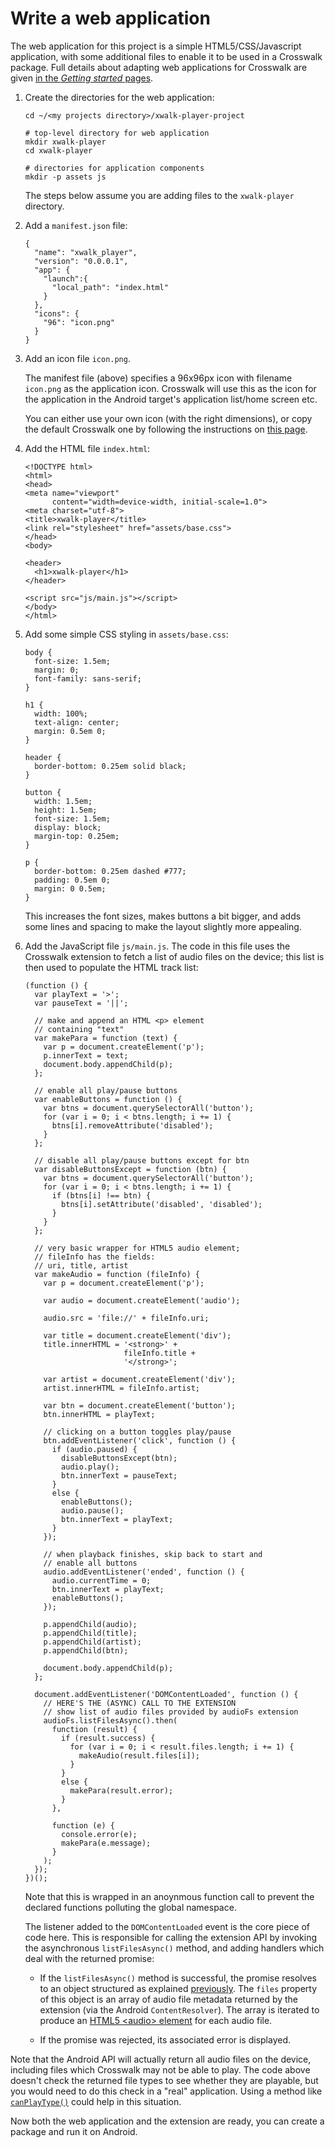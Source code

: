 # Write a web application

The web application for this project is a simple HTML5/CSS/Javascript application, with some additional files to enable it to be used in a Crosswalk package. Full details about adapting web applications for Crosswalk are given [in the *Getting started* pages](#documentation/getting_started/build_an_application).

1.  Create the directories for the web application:

        cd ~/<my projects directory>/xwalk-player-project

        # top-level directory for web application
        mkdir xwalk-player
        cd xwalk-player

        # directories for application components
        mkdir -p assets js

    The steps below assume you are adding files to the `xwalk-player` directory.

2.  Add a `manifest.json` file:

        {
          "name": "xwalk_player",
          "version": "0.0.0.1",
          "app": {
            "launch":{
              "local_path": "index.html"
            }
          },
          "icons": {
            "96": "icon.png"
          }
        }

3.  Add an icon file `icon.png`.

    The manifest file (above) specifies a 96x96px icon with filename `icon.png` as the application icon. Crosswalk will use this as the icon for the application in the Android target's application list/home screen etc.

    You can either use your own icon (with the right dimensions), or copy the default Crosswalk one by following the instructions on [this page](#documentation/getting_started/build_an_application/A-simple-application).

4.  Add the HTML file `index.html`:

        <!DOCTYPE html>
        <html>
        <head>
        <meta name="viewport"
              content="width=device-width, initial-scale=1.0">
        <meta charset="utf-8">
        <title>xwalk-player</title>
        <link rel="stylesheet" href="assets/base.css">
        </head>
        <body>

        <header>
          <h1>xwalk-player</h1>
        </header>

        <script src="js/main.js"></script>
        </body>
        </html>

5.  Add some simple CSS styling in `assets/base.css`:

        body {
          font-size: 1.5em;
          margin: 0;
          font-family: sans-serif;
        }

        h1 {
          width: 100%;
          text-align: center;
          margin: 0.5em 0;
        }

        header {
          border-bottom: 0.25em solid black;
        }

        button {
          width: 1.5em;
          height: 1.5em;
          font-size: 1.5em;
          display: block;
          margin-top: 0.25em;
        }

        p {
          border-bottom: 0.25em dashed #777;
          padding: 0.5em 0;
          margin: 0 0.5em;
        }

    This increases the font sizes, makes buttons a bit bigger, and adds some lines and spacing to make the layout slightly more appealing.

6.  Add the JavaScript file `js/main.js`. The code in this file uses the Crosswalk extension to fetch a list of audio files on the device; this list is then used to populate the HTML track list:

        (function () {
          var playText = '>';
          var pauseText = '||';

          // make and append an HTML <p> element
          // containing "text"
          var makePara = function (text) {
            var p = document.createElement('p');
            p.innerText = text;
            document.body.appendChild(p);
          };

          // enable all play/pause buttons
          var enableButtons = function () {
            var btns = document.querySelectorAll('button');
            for (var i = 0; i < btns.length; i += 1) {
              btns[i].removeAttribute('disabled');
            }
          };

          // disable all play/pause buttons except for btn
          var disableButtonsExcept = function (btn) {
            var btns = document.querySelectorAll('button');
            for (var i = 0; i < btns.length; i += 1) {
              if (btns[i] !== btn) {
                btns[i].setAttribute('disabled', 'disabled');
              }
            }
          };

          // very basic wrapper for HTML5 audio element;
          // fileInfo has the fields:
          // uri, title, artist
          var makeAudio = function (fileInfo) {
            var p = document.createElement('p');

            var audio = document.createElement('audio');

            audio.src = 'file://' + fileInfo.uri;

            var title = document.createElement('div');
            title.innerHTML = '<strong>' +
                              fileInfo.title +
                              '</strong>';

            var artist = document.createElement('div');
            artist.innerHTML = fileInfo.artist;

            var btn = document.createElement('button');
            btn.innerHTML = playText;

            // clicking on a button toggles play/pause
            btn.addEventListener('click', function () {
              if (audio.paused) {
                disableButtonsExcept(btn);
                audio.play();
                btn.innerText = pauseText;
              }
              else {
                enableButtons();
                audio.pause();
                btn.innerText = playText;
              }
            });

            // when playback finishes, skip back to start and
            // enable all buttons
            audio.addEventListener('ended', function () {
              audio.currentTime = 0;
              btn.innerText = playText;
              enableButtons();
            });

            p.appendChild(audio);
            p.appendChild(title);
            p.appendChild(artist);
            p.appendChild(btn);

            document.body.appendChild(p);
          };

          document.addEventListener('DOMContentLoaded', function () {
            // HERE'S THE (ASYNC) CALL TO THE EXTENSION
            // show list of audio files provided by audioFs extension
            audioFs.listFilesAsync().then(
              function (result) {
                if (result.success) {
                  for (var i = 0; i < result.files.length; i += 1) {
                    makeAudio(result.files[i]);
                  }
                }
                else {
                  makePara(result.error);
                }
              },

              function (e) {
                console.error(e);
                makePara(e.message);
              }
            );
          });
        })();

    Note that this is wrapped in an anoynmous function call to prevent the declared functions polluting the global namespace.

    The listener added to the `DOMContentLoaded` event is the core piece of code here. This is responsible for calling the extension API by invoking the asynchronous `listFilesAsync()` method, and adding handlers which deal with the returned promise:

    <ul>

    <li>

    <p>If the <code>listFilesAsync()</code> method is successful, the promise resolves to an object structured as explained <a href="#documentation/android_extensions/write_an_extension/files-data-structure">previously</a>. The <code>files</code> property of this object is an array of audio file metadata returned by the extension (via the Android <code>ContentResolver</code>). The array is iterated to produce an <a href="http://www.w3.org/wiki/HTML/Elements/audio">HTML5 &lt;audio&gt; element</a> for each audio file.</p>

    </li>

    <li>If the promise was rejected, its associated error is displayed.</li>

    </ul>

<p>Note that the Android API will actually return all audio files on the device, including files which Crosswalk may not be able to play. The code above doesn't check the returned file types to see whether they are playable, but you would need to do this check in a "real" application. Using a method like <a href="http://www.w3.org/TR/html5/embedded-content-0.html#dom-navigator-canplaytype"><code>canPlayType()</code></a> could help in this situation.</p>

Now both the web application and the extension are ready, you can create a package and run it on Android.
